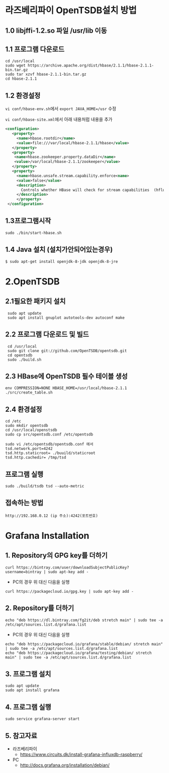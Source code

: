 # 라즈베리파이 OpenTSDB설치 방법

## 1.0 libjffi-1.2.so 파일 /usr/lib 이동
## 1.1 프로그램 다운로드
```
cd /usr/local
sudo wget https://archive.apache.org/dist/hbase/2.1.1/hbase-2.1.1-bin.tar.gz
sudo tar xzvf hbase-2.1.1-bin.tar.gz
cd hbase-2.1.1
```

## 1.2 환경설정

`vi conf/hbase-env.sh`에서 `export JAVA_HOME=/usr` 수정

`vi conf/hbase-site.xml`에서 아래 내용처럼 내용을 추가

```xml
<configuration>
   <property>
     <name>hbase.rootdir</name>
     <value>file:///var/local/hbase-2.1.1/hbase</value>
   </property>
   <property>
    <name>hbase.zookeeper.property.dataDir</name>
    <value>/var/local/hbase-2.1.1/zookeeper</value>
   </property>
   <property>
     <name>hbase.unsafe.stream.capability.enforce<name>
     <value>false</value>
     <description>
       Controls whether HBase will check for stream capabilities  (hflush/hsync).
     </description>
     </property>
 </configuration>
 ```
 ## 1.3프로그램시작
 
 `sudo ./bin/start-hbase.sh`
 
 ## 1.4 Java 설치 (설치가안되어있는경우)
 
 
 
 `$ sudo apt-get install openjdk-8-jdk openjdk-8-jre`
 
 # 2.OpenTSDB
 
 ## 2.1필요한 패키지 설치
``` 
 sudo apt update
 sudo apt install gnuplot autotools-dev autoconf make
```
 ## 2.2 프로그램 다운로드 및 빌드
```
 cd /usr/local
 sudo git clone git://github.com/OpenTSDB/opentsdb.git
 cd opentsdb
 sudo ./build.sh
```
## 2.3 HBase에 OpenTSDB 필수 테이블 생성
```
env COMPRESSION=NONE HBASE_HOME=/usr/local/hbase-2.1.1 ./src/create_table.sh
```
## 2.4 환경설정
```
cd /etc
sudo mkdir opentsdb
cd /usr/local/openstsdb
sudo cp src/opentsdb.conf /etc/opentsdb

sudo vi /etc/opentsdb/opentsdb.conf 에서
tsd.network.port=4242
tsd.http.staticroot= ./buuild/staticroot
tsd.http.cachedir= /tmp/tsd
```
## 프로그램 실행
```
sudo ./build/tsdb tsd --auto-metric
```
## 접속하는 방법
```
http://192.168.0.12 (ip 주소):4242(포트번호)
```

# Grafana Installation

## 1. Repository의 GPG key를 더하기
```
curl https://bintray.com/user/downloadSubjectPublicKey?username=bintray | sudo apt-key add -
```
* PC의 경우 위 대신 다음을 실행
```
curl https://packagecloud.io/gpg.key | sudo apt-key add -
```

## 2. Repository를 더하기
```
echo "deb https://dl.bintray.com/fg2it/deb stretch main" | sudo tee -a /etc/apt/sources.list.d/grafana.list
```
* PC의 경우 위 대신 다음을 실행
```
echo "deb https://packagecloud.io/grafana/stable/debian/ stretch main" | sudo tee -a /etc/apt/sources.list.d/grafana.list
echo "deb https://packagecloud.io/grafana/testing/debian/ stretch main" | sudo tee -a /etc/apt/sources.list.d/grafana.list
```

## 3. 프로그램 설치
```
sudo apt update
sudo apt install grafana
```

## 4. 프로그램 실행
```
sudo service grafana-server start
```

## 5. 참고자료
* 라즈베리파이
  * https://www.circuits.dk/install-grafana-influxdb-raspberry/
* PC
  * http://docs.grafana.org/installation/debian/

